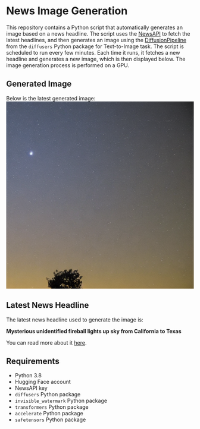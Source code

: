# News Image Generation
This repository contains a Python script that automatically generates an image based on a news headline. The script uses the [NewsAPI](https://newsapi.org/) to fetch the latest headlines, and then generates an image using the [DiffusionPipeline](https://github.com/huggingface/diffusers) from the `diffusers` Python package for Text-to-Image task.
The script is scheduled to run every few minutes. Each time it runs, it fetches a new headline and generates a new image, which is then displayed below. The image generation process is performed on a GPU.

## Generated Image
Below is the latest generated image:
![Generated Image](image.png)

## Latest News Headline
The latest news headline used to generate the image is:

**Mysterious unidentified fireball lights up sky from California to Texas**

You can read more about it [here](https://news.google.com/rss/articles/CBMirwFBVV95cUxNejVuTlB5WndneVRjSlFXaW13c2FDOUF4T1JRVWpiRU9tQUVXOVVhdWZJNkdSazRCMUJzYVhJX0RwQWR3Rkdjb0NpSVNsVzRNZWd6UzdtRTRuYXE0cXRhMjlzVVZYU1F3V3RZcWZTd2xQWmtCQzZMQnlEbjI1bnI1MEVGZG9GaVVEUmI5bEduWmNLV0JoMi11a0t1R1h5OU45ZXJUQ2MwT0tSdkR4aWdv?oc=5).

## Requirements
- Python 3.8
- Hugging Face account
- NewsAPI key
- `diffusers` Python package
- `invisible_watermark` Python package
- `transformers` Python package
- `accelerate` Python package
- `safetensors` Python package
